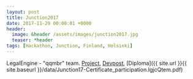 ```yaml
---
layout: post
title: Junction2017
date: 2017-11-29 00:00:01 +0000
header:
  image: &header /assets/images/junction2017.jpg
  teaser: *header
tags: [Hackathon, Junction, Finland, Helsinki]
---
```


LegalEngine - "qqmbr" team. [Project](https://github.com/akarazeev/LegalTech), [Devpost](https://devpost.com/software/legalengine), [Diploma]({{ site.url }}{{ site.baseurl }}/data/Junction17-Certificate_participation.IgjcQtem.pdf)
